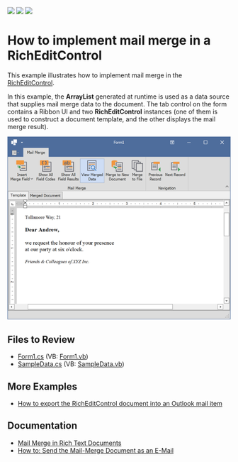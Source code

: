 <!-- default badges list -->
![](https://img.shields.io/endpoint?url=https://codecentral.devexpress.com/api/v1/VersionRange/128610451/22.2.3%2B)
[![](https://img.shields.io/badge/Open_in_DevExpress_Support_Center-FF7200?style=flat-square&logo=DevExpress&logoColor=white)](https://supportcenter.devexpress.com/ticket/details/E1680)
[![](https://img.shields.io/badge/📖_How_to_use_DevExpress_Examples-e9f6fc?style=flat-square)](https://docs.devexpress.com/GeneralInformation/403183)
<!-- default badges end -->
# How to implement mail merge in a RichEditControl

This example illustrates how to implement mail merge in the [RichEditControl](https://docs.devexpress.com/WindowsForms/DevExpress.XtraRichEdit.RichEditControl).

In this example, the **ArrayList** generated at runtime is used as a data source that supplies mail merge data to the document. The tab control on the form contains a Ribbon UI and two **RichEditControl** instances (one of them is used to construct a document template, and the other displays the mail merge result).

![application](./media/image.png)

## Files to Review

* [Form1.cs](./CS/MailMerge/Form1.cs) (VB: [Form1.vb](./VB/MailMerge/Form1.vb))
* [SampleData.cs](./CS/MailMerge/SampleData.cs) (VB: [SampleData.vb](./VB/MailMerge/SampleData.vb))

## More Examples

* [How to export the RichEditControl document into an Outlook mail item](https://github.com/DevExpress-Examples/how-to-export-the-richeditcontrol-document-into-an-outlook-mail-item-e4438)

## Documentation

* [Mail Merge in Rich Text Documents](https://docs.devexpress.com/WindowsForms/9330/controls-and-libraries/rich-text-editor/mail-merge)
* [How to: Send the Mail-Merge Document as an E-Mail](https://docs.devexpress.com/WindowsForms/120456/controls-and-libraries/rich-text-editor/examples/import-and-export/how-to-send-the-mail-merge-document-as-an-e-mail)

